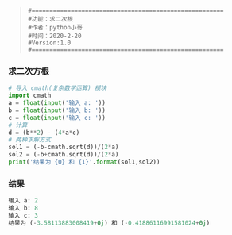 > ```
> #======================================================
> #功能：求二次根
> #作者：python小哥
> #时间：2020-2-20
> #Version:1.0
> #======================================================
> ```

### 求二次方根

```python
# 导入 cmath(复杂数学运算) 模块 
import cmath 
a = float(input('输入 a: ')) 
b = float(input('输入 b: ')) 
c = float(input('输入 c: ')) 
# 计算 
d = (b**2) - (4*a*c) 
# 两种求解方式 
sol1 = (-b-cmath.sqrt(d))/(2*a) 
sol2 = (-b+cmath.sqrt(d))/(2*a) 
print('结果为 {0} 和 {1}'.format(sol1,sol2))
```

### 结果

``` python
输入 a: 2
输入 b: 8
输入 c: 3
结果为 (-3.58113883008419+0j) 和 (-0.41886116991581024+0j)
```
